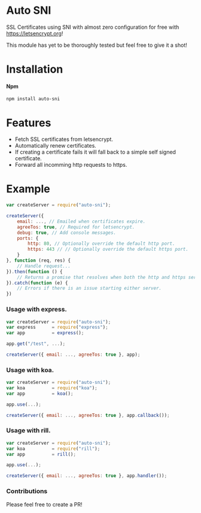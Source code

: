 # Auto SNI
SSL Certificates using SNI with almost zero configuration for free with https://letsencrypt.org!

This module has yet to be thoroughly tested but feel free to give it a shot!

# Installation

#### Npm
```console
npm install auto-sni
```

# Features
+ Fetch SSL certificates from letsencrypt.
+ Automatically renew certificates.
+ If creating a certificate fails it will fall back to a simple self signed certificate.
+ Forward all incomming http requests to https.

# Example

```javascript
var createServer = require("auto-sni");

createServer({
	email: ..., // Emailed when certificates expire.
	agreeTos: true, // Required for letsencrypt.
	debug: true, // Add console messages.
	ports: {
		http: 80, // Optionally override the default http port.
		https: 443 // // Optionally override the default https port.
	}
}, function (req, res) {
	// Handle request...
}).then(function () {
	// Returns a promise that resolves when both the http and https server are listening.
}).catch(function (e) {
	// Errors if there is an issue starting either server.
})
```

### Usage with express.
```js
var createServer = require("auto-sni");
var express      = require("express");
var app          = express();

app.get("/test", ...);

createServer({ email: ..., agreeTos: true }, app);
```

### Usage with koa.
```js
var createServer = require("auto-sni");
var koa          = require("koa");
var app          = koa();

app.use(...);

createServer({ email: ..., agreeTos: true }, app.callback());
```

### Usage with rill.
```js
var createServer = require("auto-sni");
var koa          = require("rill");
var app          = rill();

app.use(...);

createServer({ email: ..., agreeTos: true }, app.handler());
```

### Contributions

Please feel free to create a PR!
